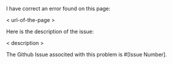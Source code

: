 I have correct an error found on this page:

< url-of-the-page >

Here is the description of the issue:

< description >

The Github Issue associted with this problem is #[Issue Number].

